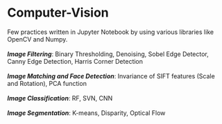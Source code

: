 # Computer-Vision
Few practices written in Jupyter Notebook by using various libraries like OpenCV and Numpy.
<br> <br>
__*Image Filtering*__: Binary Thresholding, Denoising, Sobel Edge Detector, Canny Edge Detection, Harris Corner Detection <br><br>
__*Image Matching and Face Detection*__: Invariance of SIFT features (Scale and Rotation), PCA function <br><br>
__*Image Classification*__: RF, SVN, CNN <br><br>
__*Image Segmentation*__: K-means, Disparity, Optical Flow
 
